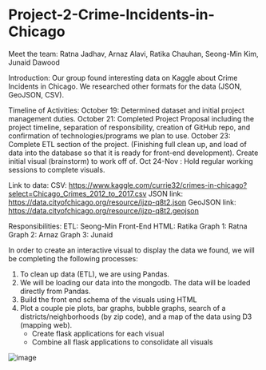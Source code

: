 # Project-2-Crime-Incidents-in-Chicago
Meet the team: Ratna Jadhav, Arnaz Alavi, Ratika Chauhan, Seong-Min Kim, Junaid Dawood 

Introduction: Our group found interesting data on Kaggle about Crime Incidents in Chicago. We researched other formats for the data (JSON, GeoJSON, CSV).

Timeline of Activities: 
October 19: Determined dataset and initial project management duties. 
October 21: Completed Project Proposal including the project timeline, separation of responsibility, creation of GitHub repo, and confirmation of technologies/programs we plan to use. 
October 23: Complete ETL section of the project. (Finishing full clean up, and load of data into the database so that it is ready for front-end development). Create initial visual (brainstorm) to work off of. 
Oct 24-Nov : Hold regular working sessions to complete visuals.

Link to data:
CSV: https://www.kaggle.com/currie32/crimes-in-chicago?select=Chicago_Crimes_2012_to_2017.csv
JSON link: https://data.cityofchicago.org/resource/ijzp-q8t2.json 
GeoJSON link: https://data.cityofchicago.org/resource/ijzp-q8t2.geojson 

Responsibilities: 
ETL: Seong-Min
Front-End HTML: Ratika
Graph 1: Ratna
Graph 2: Arnaz
Graph 3: Junaid

In order to create an interactive visual to display the data we found, we will be completing the following processes:
1. To clean up data (ETL), we are using Pandas. 
2. We will be loading our data into the mongodb. The data will be loaded directly from Pandas. 
3. Build the front end schema of the visuals using HTML 
4. Plot a couple pie plots, bar graphs, bubble graphs, search of a districts/neighborhoods (by zip code), and a map of the data using D3 (mapping web). 
    * Create flask applications for each visual
    * Combine all flask applications to consolidate all visuals

![image](https://user-images.githubusercontent.com/85905358/139989730-bc31254d-3e51-4233-b1d1-af7bb6fbe540.png)
